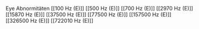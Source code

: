 Eye Abnormitäten
[[100 Hz (E)]]
[[500 Hz (E)]]
[[700 Hz (E)]]
[[2970 Hz (E)]]
[[15870 Hz (E)]]
[[37500 Hz (E)]]
[[77500 Hz (E)]]
[[157500 Hz (E)]]
[[326500 Hz (E)]]
[[722010 Hz (E)]]